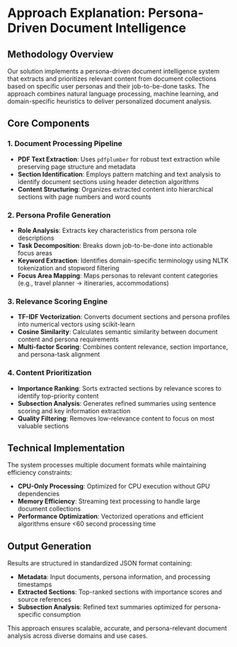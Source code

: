 # Approach Explanation: Persona-Driven Document Intelligence

## Methodology Overview

Our solution implements a persona-driven document intelligence system that extracts and prioritizes relevant content from document collections based on specific user personas and their job-to-be-done tasks. The approach combines natural language processing, machine learning, and domain-specific heuristics to deliver personalized document analysis.

## Core Components

### 1. Document Processing Pipeline
- **PDF Text Extraction**: Uses `pdfplumber` for robust text extraction while preserving page structure and metadata
- **Section Identification**: Employs pattern matching and text analysis to identify document sections using header detection algorithms
- **Content Structuring**: Organizes extracted content into hierarchical sections with page numbers and word counts

### 2. Persona Profile Generation
- **Role Analysis**: Extracts key characteristics from persona role descriptions
- **Task Decomposition**: Breaks down job-to-be-done into actionable focus areas
- **Keyword Extraction**: Identifies domain-specific terminology using NLTK tokenization and stopword filtering
- **Focus Area Mapping**: Maps personas to relevant content categories (e.g., travel planner → itineraries, accommodations)

### 3. Relevance Scoring Engine
- **TF-IDF Vectorization**: Converts document sections and persona profiles into numerical vectors using scikit-learn
- **Cosine Similarity**: Calculates semantic similarity between document content and persona requirements
- **Multi-factor Scoring**: Combines content relevance, section importance, and persona-task alignment

### 4. Content Prioritization
- **Importance Ranking**: Sorts extracted sections by relevance scores to identify top-priority content
- **Subsection Analysis**: Generates refined summaries using sentence scoring and key information extraction
- **Quality Filtering**: Removes low-relevance content to focus on most valuable sections

## Technical Implementation

The system processes multiple document formats while maintaining efficiency constraints:
- **CPU-Only Processing**: Optimized for CPU execution without GPU dependencies
- **Memory Efficiency**: Streaming text processing to handle large document collections
- **Performance Optimization**: Vectorized operations and efficient algorithms ensure <60 second processing time

## Output Generation

Results are structured in standardized JSON format containing:
- **Metadata**: Input documents, persona information, and processing timestamps
- **Extracted Sections**: Top-ranked sections with importance scores and source references
- **Subsection Analysis**: Refined text summaries optimized for persona-specific consumption

This approach ensures scalable, accurate, and persona-relevant document analysis across diverse domains and use cases.
